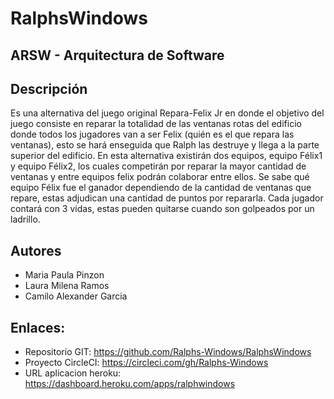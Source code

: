 # RalphsWindows
## ARSW - Arquitectura de Software
## Descripción
Es una alternativa del juego original Repara-Felix Jr en donde el objetivo del juego consiste en reparar la totalidad de las ventanas rotas del edificio donde todos los jugadores van a ser Felix (quién es el que repara las ventanas), esto se hará enseguida que Ralph las destruye y llega a la parte superior del edificio.
En esta alternativa existirán dos equipos, equipo Félix1 y equipo Félix2, los cuales competirán por reparar la mayor cantidad de ventanas y entre equipos felix podrán colaborar entre ellos.
Se sabe qué equipo Félix fue el ganador dependiendo de la cantidad de ventanas que repare, estas adjudican una cantidad de puntos por repararla. Cada jugador contará con 3 vidas, estas pueden quitarse cuando son golpeados por un ladrillo.
## Autores
* Maria Paula Pinzon
* Laura Milena Ramos
* Camilo Alexander Garcia
## Enlaces:
* Repositorio GIT: https://github.com/Ralphs-Windows/RalphsWindows
* Proyecto CircleCI: https://circleci.com/gh/Ralphs-Windows
* URL aplicacion heroku: https://dashboard.heroku.com/apps/ralphwindows
